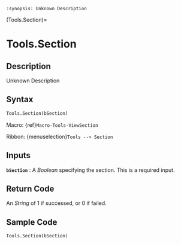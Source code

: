 ```{module} Tools.Section()
:synopsis: Unknown Description
```

(Tools.Section)=

# Tools.Section

## Description

Unknown Description

## Syntax

```python
Tools.Section(bSection)
```

Macro: {ref}`Macro-Tools-ViewSection`

Ribbon: {menuselection}`Tools --> Section`

## Inputs

**`bSection`**
: A _Boolean_ specifying the section. This is a required input.

## Return Code

An _String_ of 1 if successed, or 0 if failed.

## Sample Code

```python
Tools.Section(bSection)
```
